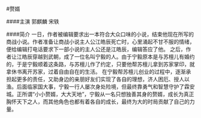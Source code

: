 #赘婿

####主演
郭麒麟 宋轶

####简介
一日，作者被编辑要求出一本符合大众口味的小说，结束他现在所写的商战小说。作者准备让商战小说主人公江皓辰死亡时，心里涌起不甘不服的情绪，便给编辑打电话要求下一部小说的主人公还是江皓辰，编辑答应了他。
之后，作者让江皓辰穿越到武朝，成了一位名叫宁毅的人。由于宁毅原本是与苏檀儿有婚约的，于是宁毅顺着这条路，与苏檀儿作了约定，只要他帮苏檀儿拿到苏家掌印，就拿休书离开苏家，过着自由自在的生活。
在宁毅帮苏檀儿创业的过程中，逐渐承担起更多的责任，又助身边的亲朋好友们实现了各自的理想，济人困厄、授人以渔。后面临家国大事，宁毅一行人屡次身处险境，但最终靠勇气和智慧守护了霖安城。正所谓“小小赘婿，大大天地”，宁毅从一名只想独善其身的赘婿，成长为真正胸怀天下之人，而其他角色也都有着各自的成长，最终为大的时局贡献了自己的力量。

